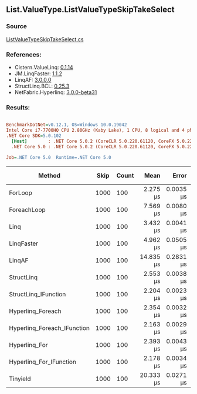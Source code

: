 ﻿## List.ValueType.ListValueTypeSkipTakeSelect

### Source
[ListValueTypeSkipTakeSelect.cs](../LinqBenchmarks/List/ValueType/ListValueTypeSkipTakeSelect.cs)

### References:
- Cistern.ValueLinq: [0.1.14](https://www.nuget.org/packages/Cistern.ValueLinq/0.1.14)
- JM.LinqFaster: [1.1.2](https://www.nuget.org/packages/JM.LinqFaster/1.1.2)
- LinqAF: [3.0.0.0](https://www.nuget.org/packages/LinqAF/3.0.0.0)
- StructLinq.BCL: [0.25.3](https://www.nuget.org/packages/StructLinq.BCL/0.25.3)
- NetFabric.Hyperlinq: [3.0.0-beta31](https://www.nuget.org/packages/NetFabric.Hyperlinq/3.0.0-beta31)

### Results:
``` ini

BenchmarkDotNet=v0.12.1, OS=Windows 10.0.19042
Intel Core i7-7700HQ CPU 2.80GHz (Kaby Lake), 1 CPU, 8 logical and 4 physical cores
.NET Core SDK=5.0.102
  [Host]        : .NET Core 5.0.2 (CoreCLR 5.0.220.61120, CoreFX 5.0.220.61120), X64 RyuJIT
  .NET Core 5.0 : .NET Core 5.0.2 (CoreCLR 5.0.220.61120, CoreFX 5.0.220.61120), X64 RyuJIT

Job=.NET Core 5.0  Runtime=.NET Core 5.0  

```
|                      Method | Skip | Count |      Mean |     Error |    StdDev | Ratio | RatioSD |  Gen 0 | Gen 1 | Gen 2 | Allocated |
|---------------------------- |----- |------ |----------:|----------:|----------:|------:|--------:|-------:|------:|------:|----------:|
|                     ForLoop | 1000 |   100 |  2.275 μs | 0.0035 μs | 0.0033 μs |  1.00 |    0.00 |      - |     - |     - |         - |
|                 ForeachLoop | 1000 |   100 |  7.569 μs | 0.0080 μs | 0.0075 μs |  3.33 |    0.01 | 0.0229 |     - |     - |      72 B |
|                        Linq | 1000 |   100 |  3.432 μs | 0.0041 μs | 0.0039 μs |  1.51 |    0.00 | 0.0763 |     - |     - |     248 B |
|                  LinqFaster | 1000 |   100 |  4.962 μs | 0.0505 μs | 0.0472 μs |  2.18 |    0.02 | 3.8757 |     - |     - |   12168 B |
|                      LinqAF | 1000 |   100 | 14.835 μs | 0.2831 μs | 0.3476 μs |  6.53 |    0.14 |      - |     - |     - |         - |
|                  StructLinq | 1000 |   100 |  2.553 μs | 0.0038 μs | 0.0036 μs |  1.12 |    0.00 | 0.0381 |     - |     - |     120 B |
|        StructLinq_IFunction | 1000 |   100 |  2.204 μs | 0.0023 μs | 0.0019 μs |  0.97 |    0.00 |      - |     - |     - |         - |
|           Hyperlinq_Foreach | 1000 |   100 |  2.354 μs | 0.0032 μs | 0.0030 μs |  1.03 |    0.00 |      - |     - |     - |         - |
| Hyperlinq_Foreach_IFunction | 1000 |   100 |  2.163 μs | 0.0029 μs | 0.0026 μs |  0.95 |    0.00 |      - |     - |     - |         - |
|               Hyperlinq_For | 1000 |   100 |  2.393 μs | 0.0043 μs | 0.0040 μs |  1.05 |    0.00 |      - |     - |     - |         - |
|     Hyperlinq_For_IFunction | 1000 |   100 |  2.178 μs | 0.0034 μs | 0.0030 μs |  0.96 |    0.00 |      - |     - |     - |         - |
|                    Tinyield | 1000 |   100 | 20.333 μs | 0.0271 μs | 0.0240 μs |  8.94 |    0.02 | 0.1526 |     - |     - |     536 B |
